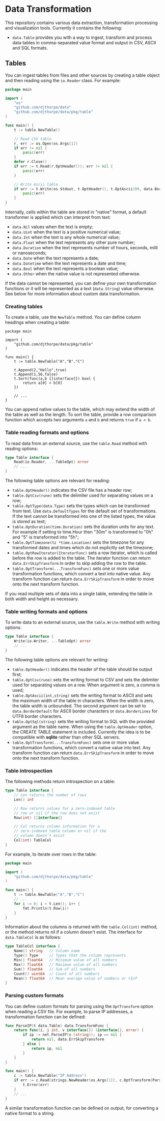 # Data Transformation

This repository contains various data extraction, transformation processing and visualization tools. Currently it contains the following:

  * `data.Table` provides you with a way to ingest, transform and process data tables in comma-separated value format and output in CSV, ASCII and SQL formats.

## Tables

You can ingest tables from files and other sources by creating a table object and then reading using the `io.Reader` class. For example:

```go
package main

import (
	"os"
	"github.com/djthorpe/data"
	"github.com/djthorpe/data/pkg/table"
)

func main() {
	t := table.NewTable()

	// Read CSV table
	r, err := os.Open(os.Args[1])
	if err != nil {
		panic(err)      
	}
	defer r.Close()
	if err := t.Read(r,OptHeader()); err != nil {
		panic(err)      
	}

	// Write Ascii table
	if err := t.Write(os.Stdout, t.OptHeader(), t.OptAscii(80, data.BorderLines)); err != nil {
		panic(err)
	}
}
```

Internally, cells within the table are stored in "native" format, a default transformer is applied which can interpret from text:

  * `data.Nil` values when the text is empty;
  * `data.Uint` when the text is a positive numerical value;
  * `data.Int` when the text is any whole numerical value;
  * `data.Float` when the text represents any other pure number;
  * `data.Duration` when the text represents number of hours, seconds, milli or nanoseconds;
  * `data.Date` when the text represents a date;
  * `data.Datetime` when the text represents a date and time;
  * `data.Bool` when the text represents a boolean value;
  * `data.Other` when the native value is not represented otherwise.

If the data cannot be represented, you can define your own transformation functions or it will be represented as a text (`data.String`) value otherwise. See below for more information about custom data transformation.

### Creating tables

To create a table, use the `NewTable` method. You can define column headings when creating a table:

```
package main

import (
	"github.com/djthorpe/data/pkg/table"
)

func main() {
	t := table.NewTable("A","B","C")

	t.Append(2,"Hello",true)
	t.Append(1,56,false)
	t.Sort(func(a,b []interface{}) bool {
		return a[0] < b[0]
	})

	// ...
}
```

You can append native values to the table, which may extend the width of the table as well as the length. To sort the table, provide a row comparison function which accepts two arguments `a` and `b` and returns `true` if `a < b`.

### Table reading formats and options

To read data from an external source, use the `table.Read` method with reading options:

```go
type Table interface {
	Read(io.Reader, ...TableOpt) error
	// ...
}
```

The following table options are relevant for reading:

  * `table.OptHeader()` indicates the CSV file has a header row;
  * `table.OptCsv(rune)` sets the delimiter used for separating values on a row;
  * `table.OptType(data.Type)` sets the types which can be transformed from text. Use `data.DefaultTypes` for the default set of transformations. If the text cannot be transformed into one of the listed types, the value is stored as text;
  * `table.OptDuration(time.Duration)` sets the duration units for any text. For example if setting to time.Hour then "30m" is transformed to "0h" and "5" is transformed into "5h";
  * `table.OptTimezone(tz *time.Location)` sets the timezone for any transformed dates and times which do not explicitly set the timezone;
  * `table.OptRowIterator(IteratorFunc)` sets a row iterator, which is called before the row is added to the table. The iterator function can return `data.ErrSkipTransform` in order to skip adding the row to the table.
  * `table.OptTransform(...TransformFunc)` sets one or more value transformation functions, which convert a text into native value. Any transform function can return `data.ErrSkipTransform` in order to move onto the next transform function.

If you read multiple sets of data into a single table, extending the table in both width and height as necessary.

### Table writing formats and options

To write data to an external source, use the `table.Write` method with writing options:

```go
type Table interface {
	Write(io.Writer, ...TableOpt) error
	// ...
}
```

The following table options are relevant for writing:

  * `table.OptHeader()` indicates the header of the table should be output first;
  * `table.OptCsv(rune)` sets the writing format to CSV and sets the delimiter used for separating values on a row. When argument is zero, a comma is used;
  * `table.OptAscii(int,string)` sets the writing format to ASCII and sets the maximum width of the table in characters. When the width is zero, the table width is unbounded. The second argument can be set to `data.BorderDefault` for ASCII border characters or `data.BorderLines` for UTF8 border characters.
  * `table.OptSql(string)` sets the writing format to SQL with the provided argument as the table name. When using the `table.OptHeader` option, the CREATE TABLE statement is included. Currently the idea is to be compatible with __sqlite__ rather than other SQL servers.
  * `table.OptTransform(...TransformFunc)` sets one or more value transformation functions, which convert a native value into text. Any transform function can return `data.ErrSkipTransform` in order to move onto the next transform function.

### Table introspection

The following methods return introspection on a table:

```go
type Table interface {
	// Len returns the number of rows
	Len() int

	// Row returns values for a zero-indexed table
	// row or nil if the row does not exist
	Row(int) []interface{}

	// Col returns column information for a
	// zero-indexed table column or nil if the 
	// column doesn't exist
	Col(int) TableCol
}
```

For example, to iterate over rows in the table:

```go
package main

import (
	"github.com/djthorpe/data/pkg/table"
)

func main() {
	t := table.NewTable("A","B","C")
	// ...
	for i := 0; i < t.Len(); i++ {
		fmt.Println(t.Row(i))
	}
}
```

Information about the columns is returned with the `table.Col(int)` method, or the method returns nil if a column doesn't exist. The interface for `data.TableCol` is as follows:

```go
type TableCol interface {
	Name() string 	// Column name
	Type() Type 	// Types that the column represents
	Min() float64   // Minimum value of all numbers
	Max() float64   // Maximum value of all numbers
	Sum() float64   // Sum of all numbers
	Count() uint64  // Count of all numbers
	Mean() float64 	// Mean average value of numbers or +Inf
}
```

### Parsing custom formats

You can define custom formats for parsing using the `OptTransform` option when reading a CSV file. For example, to parse IP addresses, a transformation function can be defined:

```go
func ParseIP(t data.Table) data.TransformFunc {
	return func(i, j int, v interface{}) (interface{}, error) {
		if ip := net.ParseIP(v.(string)); ip == nil {
			return nil, data.ErrSkipTransform
		} else {
			return ip, nil
		}
	}
}

func main() {
	c := table.NewTable("IP Address")
	if err := c.Read(strings.NewReader(os.Args[1]), c.OptTransform(ParseIP(c))); err != nil {
		t.Error(err)
	}
	// ...
}
```

A similar transformation function can be defined on output, for converting a native format to a string.

